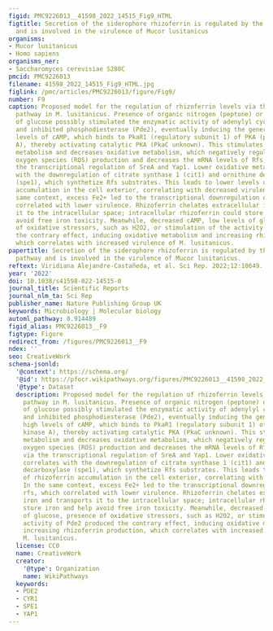 ```yaml
---
figid: PMC9226013__41598_2022_14515_Fig9_HTML
figtitle: Secretion of the siderophore rhizoferrin is regulated by the cAMP-PKA pathway
  and is involved in the virulence of Mucor lusitanicus
organisms:
- Mucor lusitanicus
- Homo sapiens
organisms_ner:
- Saccharomyces cerevisiae S288C
pmcid: PMC9226013
filename: 41598_2022_14515_Fig9_HTML.jpg
figlink: /pmc/articles/PMC9226013/figure/Fig9/
number: F9
caption: Proposed model for the regulation of rhizoferrin levels via the cAMP-PKA
  pathway in M. lusitanicus. Presence of organic nitrogen (peptone) or high levels
  of glucose possibly stimulated the enzymatic activity of adenylyl cyclase (Cyr1)
  and inhibited phosphodiesterase (Pde2), eventually inducing the generation of high
  levels of cAMP, which binds to PkaR1 (regulatory subunit 1) of PKA (protein kinase
  A), thereby activating catalytic PKA (PkaC unknown). This stimulates fermentative
  metabolism and decreases oxidative metabolism, which negatively regulates reactive
  oxygen species (ROS) production and decreases the mRNA levels of Rfs, probably via
  the transcriptional regulation of SreA and Yap1. Lower oxidative metabolism correlates
  with the downregulation of citrate synthase 1 (cit1) and ornithine decarboxylase
  (spe1), which synthetize Rfs substrates. This leads to lower levels of rhizoferrin
  accumulation in the cell exterior, correlating with decreased virulence. In the
  same context, excess Fe2+ led to the transcriptional downregulation of rfs, which
  correlated with lower virulence. Rhizoferrin chelates extracellular iron and transports
  it to the intracellular space; intracellular rhizoferrin could store iron and help
  avoid free iron toxicity. Meanwhile, decreased cAMP, low levels of glucose, presence
  of oxidative stressors, such as H2O2, or stimulation of the activity of Pde2 produced
  the contrary effect, inducing oxidative metabolism and increasing rhizoferrin production,
  which correlates with increased virulence of M. lusitanicus.
papertitle: Secretion of the siderophore rhizoferrin is regulated by the cAMP-PKA
  pathway and is involved in the virulence of Mucor lusitanicus.
reftext: Viridiana Alejandre-Castañeda, et al. Sci Rep. 2022;12:10649.
year: '2022'
doi: 10.1038/s41598-022-14515-0
journal_title: Scientific Reports
journal_nlm_ta: Sci Rep
publisher_name: Nature Publishing Group UK
keywords: Microbiology | Molecular biology
automl_pathway: 0.914489
figid_alias: PMC9226013__F9
figtype: Figure
redirect_from: /figures/PMC9226013__F9
ndex: ''
seo: CreativeWork
schema-jsonld:
  '@context': https://schema.org/
  '@id': https://pfocr.wikipathways.org/figures/PMC9226013__41598_2022_14515_Fig9_HTML.html
  '@type': Dataset
  description: Proposed model for the regulation of rhizoferrin levels via the cAMP-PKA
    pathway in M. lusitanicus. Presence of organic nitrogen (peptone) or high levels
    of glucose possibly stimulated the enzymatic activity of adenylyl cyclase (Cyr1)
    and inhibited phosphodiesterase (Pde2), eventually inducing the generation of
    high levels of cAMP, which binds to PkaR1 (regulatory subunit 1) of PKA (protein
    kinase A), thereby activating catalytic PKA (PkaC unknown). This stimulates fermentative
    metabolism and decreases oxidative metabolism, which negatively regulates reactive
    oxygen species (ROS) production and decreases the mRNA levels of Rfs, probably
    via the transcriptional regulation of SreA and Yap1. Lower oxidative metabolism
    correlates with the downregulation of citrate synthase 1 (cit1) and ornithine
    decarboxylase (spe1), which synthetize Rfs substrates. This leads to lower levels
    of rhizoferrin accumulation in the cell exterior, correlating with decreased virulence.
    In the same context, excess Fe2+ led to the transcriptional downregulation of
    rfs, which correlated with lower virulence. Rhizoferrin chelates extracellular
    iron and transports it to the intracellular space; intracellular rhizoferrin could
    store iron and help avoid free iron toxicity. Meanwhile, decreased cAMP, low levels
    of glucose, presence of oxidative stressors, such as H2O2, or stimulation of the
    activity of Pde2 produced the contrary effect, inducing oxidative metabolism and
    increasing rhizoferrin production, which correlates with increased virulence of
    M. lusitanicus.
  license: CC0
  name: CreativeWork
  creator:
    '@type': Organization
    name: WikiPathways
  keywords:
  - PDE2
  - CYR1
  - SPE1
  - YAP1
---
```

